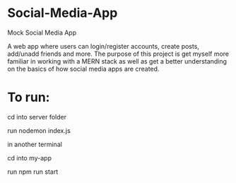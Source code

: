 # Social-Media-App
Mock Social Media App

A web app where users can login/register accounts, create posts, add/unadd friends and more. The purpose of this project is get myself more familiar in working with a MERN stack as well as get a better understanding on the basics of how social media apps are created.




# To run:
cd into server folder

run nodemon index.js

in another terminal

cd into my-app

run npm run start
